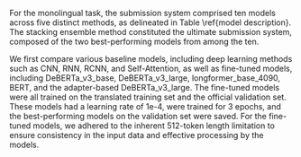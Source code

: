 For the monolingual task, the submission system comprised ten models across five distinct methods, as delineated in Table \ref{model description}. The stacking ensemble method constituted the ultimate submission system, composed of the two best-performing models from among the ten.

We first compare various baseline models, including deep learning methods such as CNN, RNN, RCNN, and Self-Attention, as well as fine-tuned models, including DeBERTa\_v3\_base, DeBERTa\_v3\_large, longformer\_base\_4090, BERT, and the adapter-based DeBERTa\_v3\_large. The fine-tuned models were all trained on the translated training set and the official validation set. These models had a learning rate of 1e-4, were trained for 3 epochs, and the best-performing models on the validation set were saved. For the fine-tuned models, we adhered to the inherent 512-token length limitation to ensure consistency in the input data and effective processing by the models.
